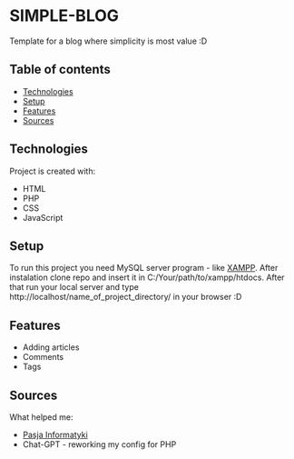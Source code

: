 # SIMPLE-BLOG
Template for a blog where simplicity is most value :D 

## Table of contents
* [Technologies](#technologies)
* [Setup](#setup)
* [Features](#features)
* [Sources](#sources)
	
## Technologies
Project is created with:
* HTML
* PHP
* CSS
* JavaScript
	
## Setup
To run this project you need MySQL server program - like [XAMPP](https://www.apachefriends.org/).
After instalation clone repo and insert it in C:/Your/path/to/xampp/htdocs. After that run your local server and type http://localhost/name_of_project_directory/ in your browser :D

## Features
* Adding articles
* Comments
* Tags

## Sources
What helped me:
* [Pasja Informatyki](https://forum.pasja-informatyki.pl/)
* Chat-GPT - reworking my config for PHP